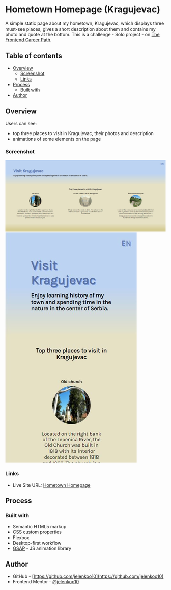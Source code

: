 ﻿# Hometown Homepage (Kragujevac)

A simple static page about my hometown, Kragujevac, which displays three must-see places, gives a short description about them and contains my photo and quote at the bottom. This is a challenge - Solo project - on [The Frontend Career Path](https://scrimba.com/learn/frontend).

## Table of contents

- [Overview](#overview)
  - [Screenshot](#screenshot)
  - [Links](#links)
- [Process](#process)
  - [Built with](#built-with)
- [Author](#author)

## Overview

Users can see:
- top three places to visit in Kragujevac, their photos and description
- animations of some elements on the page

### Screenshot

![](./images/screenshot1.jpg)
![](./images/screenshot2.jpg)

### Links

- Live Site URL: [Hometown Homepage](https://jelenkoo10.github.io/hometown_homepage/E)

## Process

### Built with

- Semantic HTML5 markup
- CSS custom properties
- Flexbox
- Desktop-first workflow
- [GSAP](https://greensock.com/gsap/) - JS animation library

## Author

- GitHub - [https://github.com/jelenkoo10](https://github.com/jelenkoo10)
- Frontend Mentor - [@jelenkoo10](https://www.frontendmentor.io/profile/jelenkoo10)
